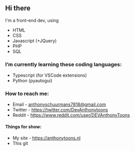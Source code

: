 ## Hi there
I'm a front-end dev, using
- HTML
- CSS
- Javascript (+JQuery)
- PHP
- SQL

### I’m currently learning these coding languages:
- Typescript (for VSCode extensions)
- Python (pyautogui)

### How to reach me: 
- Email - anthonyschuurmans7818@gmail.com
- Twitter - https://twitter.com/DevAnthonytoons
- Reddit - https://www.reddit.com/user/DEVAnthonyToons

#### Things for show:
- My site - https://anthonytoons.nl
- This git
